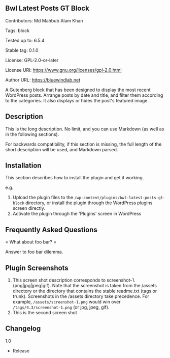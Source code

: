 ## Bwl Latest Posts GT Block

Contributors: Md Mahbub Alam Khan

Tags: block

Tested up to: 6.5.4

Stable tag: 0.1.0

License: GPL-2.0-or-later

License URI: https://www.gnu.org/licenses/gpl-2.0.html

Author URL: https://bluewindlab.net

A Gutenberg block that has been designed to display the most recent WordPress posts. Arrange posts by date and title, and filter them according to the categories. It also displays or hides the post's featured image.

## Description

This is the long description. No limit, and you can use Markdown (as well as in the following sections).

For backwards compatibility, if this section is missing, the full length of the short description will be used, and
Markdown parsed.

## Installation

This section describes how to install the plugin and get it working.

e.g.

1. Upload the plugin files to the `/wp-content/plugins/bwl-latest-posts-gt-block` directory, or install the plugin through the WordPress plugins screen directly.
1. Activate the plugin through the 'Plugins' screen in WordPress

## Frequently Asked Questions

= What about foo bar? =

Answer to foo bar dilemma.

## Plugin Screenshots

1. This screen shot description corresponds to screenshot-1.(png|jpg|jpeg|gif). Note that the screenshot is taken from
   the /assets directory or the directory that contains the stable readme.txt (tags or trunk). Screenshots in the /assets
   directory take precedence. For example, `/assets/screenshot-1.png` would win over `/tags/4.3/screenshot-1.png`
   (or jpg, jpeg, gif).
2. This is the second screen shot

## Changelog

1.0

- Release
